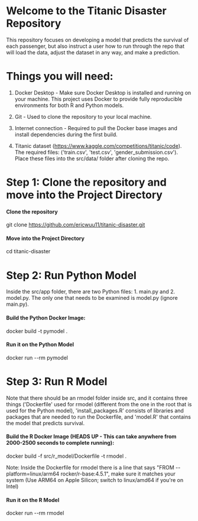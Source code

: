 # Welcome to the Titanic Disaster Repository 
This repository focuses on developing a model that predicts the survival of each passenger, but also instruct a user how to run through the repo that will load the data, adjust the dataset in any way, and make a prediction.

# Things you will need:
1. Docker Desktop - Make sure Docker Desktop is installed and running on your machine. This project uses Docker to provide fully reproducible environments for both R and Python models.

2. Git - Used to clone the repository to your local machine.

3. Internet connection - Required to pull the Docker base images and install dependencies during the first build.

4. Titanic dataset (https://www.kaggle.com/competitions/titanic/code). The required files: ('train.csv', 'test.csv', 'gender_submission.csv'). Place these files into the src/data/ folder after cloning the repo.

# Step 1: Clone the repository and move into the Project Directory

#### Clone the repository
git clone https://github.com/ericwuu11/titanic-disaster.git

#### Move into the Project Directory
cd titanic-disaster


# Step 2: Run Python Model
Inside the src/app folder, there are two Python files: 1. main.py and 2. model.py. The only one that needs to be examined is model.py (ignore main.py).

#### Build the Python Docker Image:
docker build -t pymodel .

#### Run it on the Python Model
docker run --rm pymodel


# Step 3: Run R Model
Note that there should be an rmodel folder inside src, and it contains three things ('Dockerfile' used for rmodel (different from the one in the root that is used for the Python model), 'install_packages.R' consists of libraries and packages that are needed to run the Dockerfile, and 'model.R' that contains the model that predicts survival.

#### Build the R Docker Image (HEADS UP - This can take anywhere from 2000-2500 seconds to complete running): 
docker build -f src/r_model/Dockerfile -t rmodel .

Note: Inside the Dockerfile for rmodel there is a line that says "FROM --platform=linux/arm64 rocker/r-base:4.5.1", make sure it matches your system (Use ARM64 on Apple Silicon; switch to linux/amd64 if you're on Intel)

#### Run it on the R Model
docker run --rm rmodel



